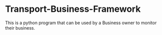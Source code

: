 # Transport-Business-Framework
This is a python program that can be used by a Business owner to monitor their business. 
